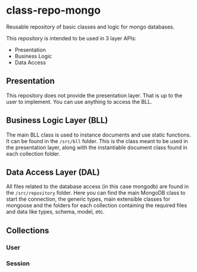 # class-repo-mongo

Reusable repository of basic classes and logic for mongo databases.

This repository is intended to be used in 3 layer APIs:

- Presentation
- Business Logic
- Data Access

## Presentation

This repository does not provide the presentation layer. That is up to the user to implement. You can use anything to access the BLL.

## Business Logic Layer (BLL)

The main BLL class is used to instance documents and use static functions. It can be found in the `/src/bll` folder.
This is the class meant to be used in the presentation layer, along with the instantiable document class found in each collection folder.

## Data Access Layer (DAL)

All files related to the database access (in this case mongodb) are found in the `/src/repository` folder.
Here you can find the main MongoDB class to start the connection, the generic types, main extensible classes for mongoose and the folders for each collection containing the required files and data like types, schema, model, etc.

## Collections

### User

### Session
